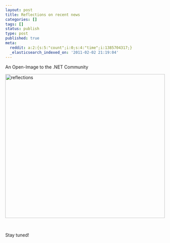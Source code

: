 ```yaml
---
layout: post
title: Reflections on recent news
categories: []
tags: []
status: publish
type: post
published: true
meta:
  reddit: a:2:{s:5:"count";i:0;s:4:"time";i:1385704317;}
  _elasticsearch_indexed_on: '2011-02-02 21:19:04'
---
```

<p>An Open-Image to the .NET Community </p> <p><a href="http://hhariri.files.wordpress.com/2011/02/reflections.png"><img style="display:inline;border-width:0;" title="reflections" border="0" alt="reflections" src="http://hhariri.files.wordpress.com/2011/02/reflections_thumb.png" width="504" height="454"></a> </p> <p>&nbsp;</p> <p></p> <p></p> <p>Stay tuned!</p>
